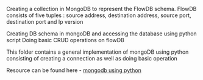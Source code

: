 
Creating a collection in MongoDB to represent the FlowDB schema.
FlowDB consists of five tuples : source address, destination address, source port, destination port and Ip version



Creating DB schema in mongoDB and accessing the database using python script
Doing basic CRUD operations on flowDB

This folder contains a general implementation of mongoDB using python consisting of creating a connection as well as doing basic operation

Resource can be found here - [mongodb using python](https://www.mongodb.com/languages/python)




